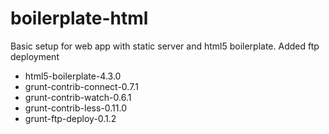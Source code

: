 boilerplate-html
=================

Basic setup for web app with static server and html5 boilerplate. Added ftp deployment

- html5-boilerplate-4.3.0
- grunt-contrib-connect-0.7.1
- grunt-contrib-watch-0.6.1
- grunt-contrib-less-0.11.0
- grunt-ftp-deploy-0.1.2

